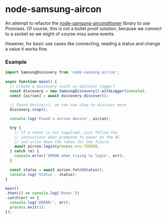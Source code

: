 # node-samsung-aircon

An attempt to refactor the  [node-samsung-airconditioner](https://github.com/zyrorl/node-samsung-airconditioner) library to use Promises.
Of course, this is not a bullet proof solution, because we connect to a socket so 
we might of course miss some events.

However, for basic use cases like connecting, reading a status and change a value it works fine.

### Example
```javascript
import SamsungDiscovery from 'node-samsung-aircon';
 
async function main() {
  // Create a discovery (with an optional logger)
  const discovery = new SamsungDiscovery().withLogger(console);
  const [aircon] = await discovery.discover();
 
  // Found device(s), we can now stop to discover more
  discovery.stop();

  console.log('Found a aircon device', aircon);

  try {
    // If a token is not supplied, just follow the
    // instuctions when prompted to power on the AC
    // and write down the token for the future.
    await aircon.login(process.env.TOKEN);
  } catch (e) {
    console.error('ERROR when trying to login', err);
  }
 
  const status = await aircon.fetchStatus();
  console.log('Status', status);
}
 
main()
.then(() => console.log('Done!'))
.catch(err => {
  console.log('ERROR!', err);
  process.exit(1);
});

```